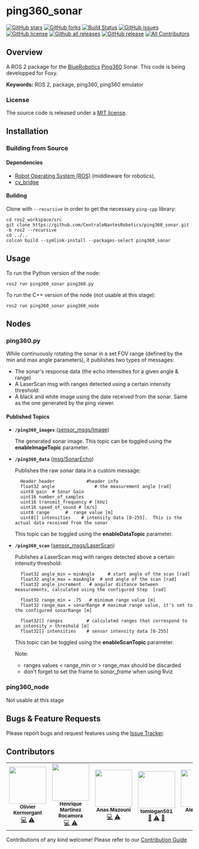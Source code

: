 # ping360_sonar
[![GitHub stars](https://img.shields.io/github/stars/CentraleNantesRobotics/ping360_sonar.svg?style=social&label=Star&maxAge=2592000)](https://GitHub.com/CentraleNantesRobotics/ping360_sonar/stargazers/)
[![GitHub forks](https://img.shields.io/github/forks/CentraleNantesRobotics/ping360_sonar.svg?style=social&label=Fork&maxAge=2592000)](https://GitHub.com/CentraleNantesRobotics/ping360_sonar/network/)
[![Build Status](https://github.com/CentraleNantesRobotics/ping360_sonar/workflows/ROS%20CI/badge.svg)](https://GitHub.com/CentraleNantesRobotics/ping360_sonar/)
[![GitHub issues](https://img.shields.io/github/issues/CentraleNantesRobotics/ping360_sonar.svg)](https://GitHub.com/CentraleNantesRobotics/ping360_sonar/issues/)
[![GitHub license](https://img.shields.io/github/license/CentraleNantesRobotics/ping360_sonar.svg)](https://github.com/CentraleNantesRobotics/ping360_sonar/blob/master/LICENSE)
[![Github all releases](https://img.shields.io/github/downloads/CentraleNantesRobotics/ping360_sonar/total.svg)](https://GitHub.com/CentraleNantesRobotics/ping360_sonar/releases/)
[![GitHub release](https://img.shields.io/github/release/CentraleNantesRobotics/ping360_sonar.svg)](https://GitHub.com/CentraleNantesRobotics/ping360_sonar/releases/)
[![All Contributors](https://img.shields.io/badge/all_contributors-1-orange.svg?style=flat-square)](#contributors-)
## Overview

A ROS 2 package for the [BlueRobotics] [Ping360] Sonar. This code is being developped for Foxy.

**Keywords:** ROS 2, package, ping360, ping360 emulator

### License

The source code is released under a [MIT license](LICENSE).

## Installation

<!--### Download the latest release

Get the latest stable release [here](https://github.com/CentraleNantesRobotics/ping360_sonar/releases/latest).-->

### Building from Source

#### Dependencies

- [Robot Operating System (ROS)](http://wiki.ros.org) (middleware for robotics),
- [cv_bridge]

#### Building

Clone with `--recursive` in order to get the necessary `ping-cpp` library:

	cd ros2_workspace/src
	git clone https://github.com/CentraleNantesRobotics/ping360_sonar.git -b ros2 --recursive
	cd ../..
	colcon build --symlink-install --packages-select ping360_sonar


## Usage

To run the Python version of the node:
	
	ros2 run ping360_sonar ping360.py
	
To run the C++ version of the node (not usable at this stage):

	ros2 run ping360_sonar ping360_node
	
## Nodes

### ping360.py

While continuously rotating the sonar in a set FOV range (defined by the min and max angle parameters), it publishes two types of messages:
- The sonar's response data (the echo intensities for a given angle & range)
- A LaserScan msg with ranges detected using a certain intensity threshold:
- A black and white image using the date received from the sonar. Same as the one generated by the ping viewer.

#### Published Topics

* **`/ping360_images`** ([sensor_msgs/Image])

	The generated sonar image. 
	This topic can be toggled using the **enableImageTopic** parameter.

* **`/ping360_data`** ([msg/SonarEcho])

	Publishes the raw sonar data in a custom message:
	
		Header header            #header info
		float32 angle               # the measurement angle [rad]
		uint8 gain  # Sonar Gain
		uint16 number_of_samples 
		uint16 transmit_frequency # [kHz]
		uint16 speed_of_sound # [m/s]
		uint8 range      #  range value [m]
		uint8[] intensities    # intensity data [0-255].  This is the actual data received from the sonar
	
	This topic can be toggled using the **enableDataTopic** parameter.

* **`/ping360_scan`** ([sensor_msgs/LaserScan])

	Publishes a LaserScan msg with ranges detected above a certain intensity threshold:

		float32 angle_min = minAngle     # start angle of the scan [rad]
		float32 angle_max = maxAngle  # end angle of the scan [rad]
		float32 angle_increment   # angular distance between measurements, calculated using the configured Step  [rad]

		float32 range_min = .75   # minimum range value [m]
		float32 range_max = sonarRange # maximum range value, it's set to the configured sonarRange [m]

		float32[] ranges         # calculated ranges that correspond to an intensity > threshold [m] 
		float32[] intensities    # sensor intensity data [0-255]

	This topic can be toggled using the **enableScanTopic** parameter.

	Note: 
	- ranges values < range_min or > range_max should be discarded
	- don't forget to set the frame to *sonar_frame* when using Rviz

### ping360_node 

Not usable at this stage

## Bugs & Feature Requests

Please report bugs and request features using the [Issue Tracker](https://github.com/CentraleNantesRobotics/ping360_sonar/issues).


[ROS]: http://www.ros.org
[BlueRobotics]: http://bluerobotics.com
[cv_bridge]: http://wiki.ros.org/cv_bridge
[sensor_msgs/Image]: http://docs.ros.org/melodic/api/sensor_msgs/html/msg/Image.html
[Ping360]: https://bluerobotics.com/store/sensors-sonars-cameras/sonar/ping360-sonar-r1-rp/
[msg/SonarEcho]: /msg/SonarEcho.msg
[sensor_msgs/LaserScan]: http://docs.ros.org/melodic/api/sensor_msgs/html/msg/LaserScan.html

## Contributors

<!-- ALL-CONTRIBUTORS-LIST:START - Do not remove or modify this section -->
<!-- prettier-ignore-start -->
<!-- markdownlint-disable -->
<table>
  <tr>
    <td align="center"><a href="https://github.com/oKermorgant"><img src="https://avatars.githubusercontent.com/u/1633173?v=4" width="100px;" alt=""/><br /><sub><b>Olivier Kermorgant</b></sub></a><br /><a href="https://github.com/CentraleNantesRobotics/ping360_sonar/commits?author=oKermorgant" title="Code">💻</a> <a href="https://github.com/CentraleNantesRobotics/ping360_sonar/commits?author=oKermorgant" title="Tests">⚠️</a></td>
    <td align="center"><a href="https://github.com/Hameck"><img src="https://avatars2.githubusercontent.com/u/14954732?v=4" width="100px;" alt=""/><br /><sub><b>Henrique Martinez Rocamora</b></sub></a><br /><a href="https://github.com/CentraleNantesRobotics/ping360_sonar/commits?author=Hameck" title="Code">💻</a> <a href="https://github.com/CentraleNantesRobotics/ping360_sonar/commits?author=Hameck" title="Tests">⚠️</a></td>
    <td align="center"><a href="https://stormix.co"><img src="https://avatars2.githubusercontent.com/u/18377687?v=4" width="100px;" alt=""/><br /><sub><b>Anas Mazouni</b></sub></a><br /><a href="https://github.com/CentraleNantesRobotics/ping360_sonar/commits?author=Stormiix" title="Code">💻</a> <a href="https://github.com/CentraleNantesRobotics/ping360_sonar/commits?author=Stormiix" title="Tests">⚠️</a></td>
    <td align="center"><a href="https://github.com/tomlogan501"><img src="https://avatars3.githubusercontent.com/u/56969577?v=4" width="100px;" alt=""/><br /><sub><b>tomlogan501</b></sub></a><br /><a href="#ideas-tomlogan501" title="Ideas, Planning, & Feedback">🤔</a> <a href="https://github.com/CentraleNantesRobotics/ping360_sonar/commits?author=tomlogan501" title="Tests">⚠️</a> <a href="https://github.com/CentraleNantesRobotics/ping360_sonar/issues?q=author%3Atomlogan501" title="Bug reports">🐛</a></td>
    <td align="center"><a href="https://github.com/AlexisFetet"><img src="https://avatars.githubusercontent.com/u/94527511?s=400&u=52455c5dee050e1e9c601f7854450a1fdc9f1aa5&v=4" width="100px;" alt=""/><br /><sub><b>Alexis Fetet</b></sub></a><br /><a href="https://github.com/CentraleNantesRobotics/ping360_sonar/commits?author=AlexisFetet" title="Code">💻</a> <a href="https://github.com/CentraleNantesRobotics/ping360_sonar/commits?author=AlexisFetet" title="Tests">⚠️</a></td>
    <td align="center"><a href="https://github.com/Foukoo"><img src="https://avatars.githubusercontent.com/u/59455485?v=4" width="100px;" alt=""/><br /><sub><b>Jonathan Delacoux</b></sub></a><br /><a href="https://github.com/CentraleNantesRobotics/ping360_sonar/commits?author=Foukoo" title="Code">💻</a> <a href="https://github.com/CentraleNantesRobotics/ping360_sonar/commits?author=Foukoo" title="Tests">⚠️</a></td>
  </tr>
</table>

<!-- markdownlint-enable -->
<!-- prettier-ignore-end -->
<!-- ALL-CONTRIBUTORS-LIST:END -->

Contributions of any kind welcome! Please refer to our [Contribution Guide](CONTRIBUTING.md)

